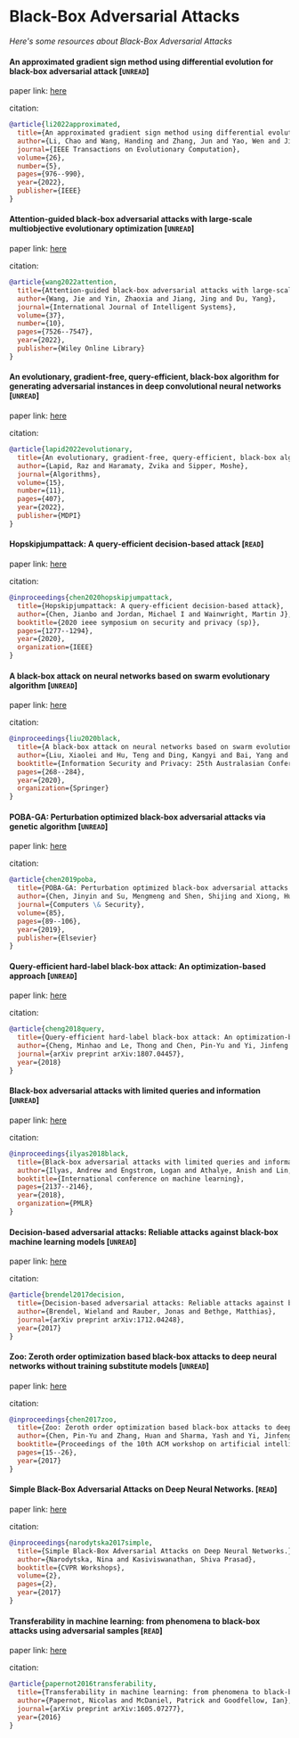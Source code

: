 # Black-Box Adversarial Attacks
*Here's some resources about Black-Box Adversarial Attacks*


#### An approximated gradient sign method using differential evolution for black-box adversarial attack [`UNREAD`]

paper link: [here](https://ieeexplore.ieee.org/abstract/document/9714259)

citation: 
```bibtex
@article{li2022approximated,
  title={An approximated gradient sign method using differential evolution for black-box adversarial attack},
  author={Li, Chao and Wang, Handing and Zhang, Jun and Yao, Wen and Jiang, Tingsong},
  journal={IEEE Transactions on Evolutionary Computation},
  volume={26},
  number={5},
  pages={976--990},
  year={2022},
  publisher={IEEE}
}
```
    

#### Attention‐guided black‐box adversarial attacks with large‐scale multiobjective evolutionary optimization [`UNREAD`]

paper link: [here](https://arxiv.org/pdf/2101.07512)

citation: 
```bibtex
@article{wang2022attention,
  title={Attention-guided black-box adversarial attacks with large-scale multiobjective evolutionary optimization},
  author={Wang, Jie and Yin, Zhaoxia and Jiang, Jing and Du, Yang},
  journal={International Journal of Intelligent Systems},
  volume={37},
  number={10},
  pages={7526--7547},
  year={2022},
  publisher={Wiley Online Library}
}
```
    

#### An evolutionary, gradient-free, query-efficient, black-box algorithm for generating adversarial instances in deep convolutional neural networks [`UNREAD`]

paper link: [here](https://www.mdpi.com/1999-4893/15/11/407/htm)

citation: 
```bibtex
@article{lapid2022evolutionary,
  title={An evolutionary, gradient-free, query-efficient, black-box algorithm for generating adversarial instances in deep convolutional neural networks},
  author={Lapid, Raz and Haramaty, Zvika and Sipper, Moshe},
  journal={Algorithms},
  volume={15},
  number={11},
  pages={407},
  year={2022},
  publisher={MDPI}
}
```
    


#### Hopskipjumpattack: A query-efficient decision-based attack [`READ`]

paper link: [here](https://arxiv.org/pdf/1904.02144)

citation: 
```bibtex
@inproceedings{chen2020hopskipjumpattack,
  title={Hopskipjumpattack: A query-efficient decision-based attack},
  author={Chen, Jianbo and Jordan, Michael I and Wainwright, Martin J},
  booktitle={2020 ieee symposium on security and privacy (sp)},
  pages={1277--1294},
  year={2020},
  organization={IEEE}
}
```
    

#### A black-box attack on neural networks based on swarm evolutionary algorithm [`UNREAD`]

paper link: [here](https://arxiv.org/pdf/1901.09892)

citation: 
```bibtex
@inproceedings{liu2020black,
  title={A black-box attack on neural networks based on swarm evolutionary algorithm},
  author={Liu, Xiaolei and Hu, Teng and Ding, Kangyi and Bai, Yang and Niu, Weina and Lu, Jiazhong},
  booktitle={Information Security and Privacy: 25th Australasian Conference, ACISP 2020, Perth, WA, Australia, November 30--December 2, 2020, Proceedings 25},
  pages={268--284},
  year={2020},
  organization={Springer}
}
```
    
#### POBA-GA: Perturbation optimized black-box adversarial attacks via genetic algorithm [`UNREAD`]

paper link: [here](https://arxiv.org/pdf/1906.03181)

citation: 
```bibtex
@article{chen2019poba,
  title={POBA-GA: Perturbation optimized black-box adversarial attacks via genetic algorithm},
  author={Chen, Jinyin and Su, Mengmeng and Shen, Shijing and Xiong, Hui and Zheng, Haibin},
  journal={Computers \& Security},
  volume={85},
  pages={89--106},
  year={2019},
  publisher={Elsevier}
}
```
    
#### Query-efficient hard-label black-box attack: An optimization-based approach [`UNREAD`]

paper link: [here](https://arxiv.org/pdf/1807.04457.pdf)

citation: 
```bibtex
@article{cheng2018query,
  title={Query-efficient hard-label black-box attack: An optimization-based approach},
  author={Cheng, Minhao and Le, Thong and Chen, Pin-Yu and Yi, Jinfeng and Zhang, Huan and Hsieh, Cho-Jui},
  journal={arXiv preprint arXiv:1807.04457},
  year={2018}
}
```

#### Black-box adversarial attacks with limited queries and information [`UNREAD`]

paper link: [here](http://proceedings.mlr.press/v80/ilyas18a/ilyas18a.pdf)

citation: 
```bibtex
@inproceedings{ilyas2018black,
  title={Black-box adversarial attacks with limited queries and information},
  author={Ilyas, Andrew and Engstrom, Logan and Athalye, Anish and Lin, Jessy},
  booktitle={International conference on machine learning},
  pages={2137--2146},
  year={2018},
  organization={PMLR}
}
```
    
#### Decision-based adversarial attacks: Reliable attacks against black-box machine learning models [`UNREAD`]

paper link: [here](https://arxiv.org/pdf/1712.04248)

citation: 
```bibtex
@article{brendel2017decision,
  title={Decision-based adversarial attacks: Reliable attacks against black-box machine learning models},
  author={Brendel, Wieland and Rauber, Jonas and Bethge, Matthias},
  journal={arXiv preprint arXiv:1712.04248},
  year={2017}
}
```
    
    
#### Zoo: Zeroth order optimization based black-box attacks to deep neural networks without training substitute models [`UNREAD`]

paper link: [here](https://dl.acm.org/doi/pdf/10.1145/3128572.3140448)

citation: 
```bibtex
@inproceedings{chen2017zoo,
  title={Zoo: Zeroth order optimization based black-box attacks to deep neural networks without training substitute models},
  author={Chen, Pin-Yu and Zhang, Huan and Sharma, Yash and Yi, Jinfeng and Hsieh, Cho-Jui},
  booktitle={Proceedings of the 10th ACM workshop on artificial intelligence and security},
  pages={15--26},
  year={2017}
}
```
    

#### Simple Black-Box Adversarial Attacks on Deep Neural Networks. [`READ`]

paper link: [here](https://openaccess.thecvf.com/content_cvpr_2017_workshops/w16/papers/Kasiviswanathan_Simple_Black-Box_Adversarial_CVPR_2017_paper.pdf)

citation: 
```bibtex
@inproceedings{narodytska2017simple,
  title={Simple Black-Box Adversarial Attacks on Deep Neural Networks.},
  author={Narodytska, Nina and Kasiviswanathan, Shiva Prasad},
  booktitle={CVPR Workshops},
  volume={2},
  pages={2},
  year={2017}
}
```
    
#### Transferability in machine learning: from phenomena to black-box attacks using adversarial samples [`READ`]

paper link: [here](https://arxiv.org/pdf/1605.07277)

citation: 
```bibtex
@article{papernot2016transferability,
  title={Transferability in machine learning: from phenomena to black-box attacks using adversarial samples},
  author={Papernot, Nicolas and McDaniel, Patrick and Goodfellow, Ian},
  journal={arXiv preprint arXiv:1605.07277},
  year={2016}
}
```
    